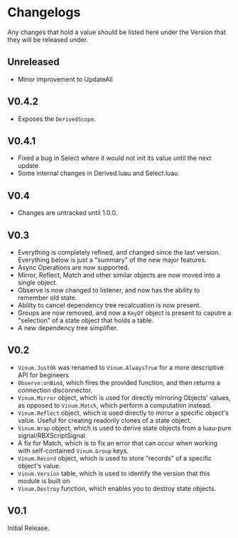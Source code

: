 # Changelogs

Any changes that hold a value should be listed here under the Version that they will be released under.
## Unreleased 
* Minor improvement to UpdateAll
## V0.4.2
* Exposes the `DerivedScope`.
## V0.4.1
* Fixed a bug in Select where it would not init its value until the next update.
* Some internal changes in Derived.luau and Select.luau.
## V0.4
* Changes are untracked until 1.0.0.
## V0.3
* Everything is completely refined, and changed since the last version. Everything below is just a "summary" of the new major features.
* Async Operations are now supported.
* Mirror, Reflect, Match and other similar objects are now moved into a single object.
* Observe is now changed to listener, and now has the ability to remember old state.
* Ability to cancel dependency tree recalcuation is now present.
* Groups are now removed, and now a `KeyOf` object is present to caputre a "selection" of a state object that holds a table.
* A new dependency tree simplifier.
## V0.2
* `Vinum.JustOk` was renamed to `Vinum.AlwaysTrue` for a more descriptive API for begineers
* `Observe:onBind`, which fires the provided function, and then returns a connection disconnector.
* `Vinum.Mirror` object, which is used for directly mirroring Objects' values, as opposed to `Vinum.Match`, which perform a computation instead.
* `Vinum.Reflect` object, which is used directly to mirror a specific object's value. Useful for creating readonly clones of a state object.
* `Vinum.Wrap` object, which is used to derive state objects from a luau-pure signal/RBXScriptSignal.
* A fix for Match, which is to fix an error that can occur when working with self-contained `Vinum.Group` keys.
* `Vinum.Record` object, which is used to store "records" of a specific object's value. 
* `Vinum.Version`  table, which is used to identify the version that this module is built on
* `Vinum.Destroy` function, which enables you to destroy state objects.
## V0.1
Initial Release.